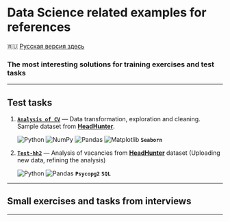 # Data Science related examples for references #

:ru: [Русская версия здесь](README_RU.md)

### The most interesting solutions for training exercises and test tasks ###

----

## Test tasks ##

1. [**`Analysis of CV`**](https://github.com/stalkspectrum/sf-ds-course-all/tree/master/01-20-PROJECT-1)&nbsp;&mdash;
Data transformation, exploration and cleaning. Sample dataset from [**HeadHunter**](https://hh.ru).

    ![Python](https://img.shields.io/badge/python-3670A0?style=plastic&logo=python&logoColor=ffdd54)
    ![NumPy](https://img.shields.io/badge/numpy-%23013243.svg?style=plastic&logo=numpy&logoColor=white)
    ![Pandas](https://img.shields.io/badge/pandas-%23150458.svg?style=plastic&logo=pandas&logoColor=white)
    ![Matplotlib](https://img.shields.io/badge/Matplotlib-%23ffffff.svg?style=plastic&logo=Matplotlib&logoColor=black)
    **`Seaborn`**

2. [**`Test-hh2`**](https://github.com/wildfielded/samples-ds/tree/master/Test-hh2)&nbsp;&mdash;
Analysis of vacancies from [**HeadHunter**](https://hh.ru) dataset (Uploading
new data, refining the analysis)

    ![Python](https://img.shields.io/badge/python-3670A0?style=plastic&logo=python&logoColor=ffdd54)
    ![Pandas](https://img.shields.io/badge/pandas-%23150458.svg?style=plastic&logo=pandas&logoColor=white)
    **`Psycopg2`**
    **`SQL`**

----

## Small exercises and tasks from interviews ##

----
